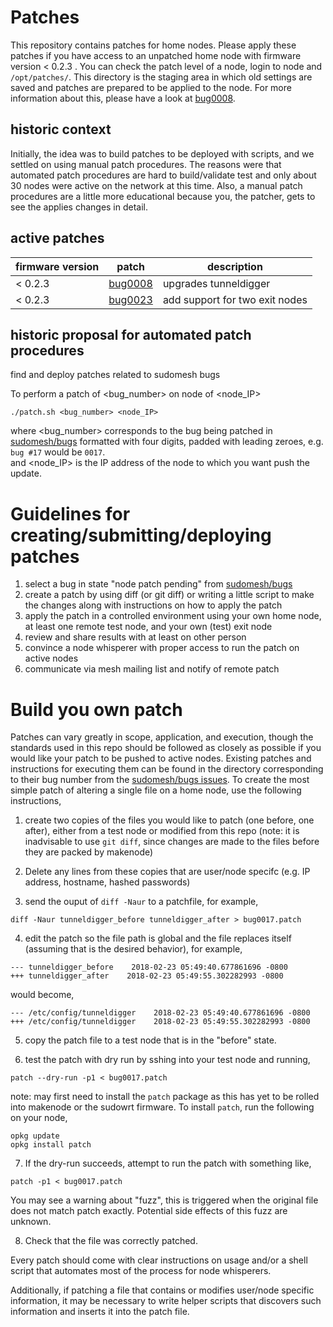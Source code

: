 # Patches

This repository contains patches for home nodes. Please apply these patches if you have access to an unpatched home node with firmware version < 0.2.3 . You can check the patch level of a node, login to node and ```/opt/patches/```. This directory is the staging area in which old settings are saved and patches are prepared to be applied to the node. For more information about this, please have a look at [bug0008](./bug0008).    

## historic context 
Initially, the idea was to build patches to be deployed with scripts, and we settled on using manual patch procedures. The reasons were that automated patch procedures are hard to build/validate test and only about 30 nodes were active on the network at this time. Also, a manual patch procedures are a little more educational because you, the patcher, gets to see the applies changes in detail.

## active patches
 firmware version | patch | description
 --- | --- | --- 
  < 0.2.3 | [bug0008](./bug0008) | upgrades tunneldigger   
  < 0.2.3 | [bug0023](./bug0023) | add support for two exit nodes



## historic proposal for automated patch procedures 

find and deploy patches related to sudomesh bugs

To perform a patch of <bug_number> on node of <node_IP>   

```
./patch.sh <bug_number> <node_IP>
```
where <bug_number> corresponds to the bug being patched in [sudomesh/bugs](https://github.com/sudomesh/bugs) formatted with four digits, padded with leading zeroes, e.g. `bug #17` would be `0017`.  
and <node_IP> is the IP address of the node to which you want push the update.    

# Guidelines for creating/submitting/deploying patches

1. select a bug in state "node patch pending" from [sudomesh/bugs](https://github.com/sudomesh/bugs/issues) 
2. create a patch by using diff (or git diff) or writing a little script to make the changes along with instructions on how to apply the patch
3. apply the patch in a controlled environment using your own home node, at least one remote test node, and your own (test) exit node
4. review and share results with at least on other person
5. convince a node whisperer with proper access to run the patch on active nodes
6. communicate via mesh mailing list and notify of remote patch

# Build you own patch

Patches can vary greatly in scope, application, and execution, though the standards used in this repo should be followed as closely as possible if you would like your patch to be pushed to active nodes. Existing patches and instructions for executing them can be found in the directory corresponding to their bug number from the [sudomesh/bugs issues](https://github.com/sudomesh/bugs/issues). To create the most simple patch of altering a single file on a home node, use the following instructions,

1. create two copies of the files you would like to patch (one before, one after), either from a test node or modified from this repo (note: it is inadvisable to use `git diff`, since changes are made to the files before they are packed by makenode)

2. Delete any lines from these copies that are user/node specifc (e.g. IP address, hostname, hashed passwords)

3. send the ouput of `diff -Naur` to a patchfile, for example,
```
diff -Naur tunneldigger_before tunneldigger_after > bug0017.patch 
```

4. edit the patch so the file path is global and the file replaces itself (assuming that is the desired behavior), for example,
```
--- tunneldigger_before    2018-02-23 05:49:40.677861696 -0800
+++ tunneldigger_after    2018-02-23 05:49:55.302282993 -0800
```
would become,
```
--- /etc/config/tunneldigger    2018-02-23 05:49:40.677861696 -0800
+++ /etc/config/tunneldigger    2018-02-23 05:49:55.302282993 -0800
```

5. copy the patch file to a test node that is in the "before" state.

6. test the patch with dry run by sshing into your test node and running,
```
patch --dry-run -p1 < bug0017.patch
```
note: may first need to install the `patch` package as this has yet to be rolled into makenode or the sudowrt firmware. To install `patch`, run the following on your node,
```
opkg update
opkg install patch
```

7. If the dry-run succeeds, attempt to run the patch with something like,
```
patch -p1 < bug0017.patch
``` 
You may see a warning about "fuzz", this is triggered when the original file does not match patch exactly. Potential side effects of this fuzz are unknown. 

8. Check that the file was correctly patched.

Every patch should come with clear instructions on usage and/or a shell script that automates most of the process for node whisperers.   

Additionally, if patching a file that contains or modifies user/node specific information, it may be necessary to write helper scripts that discovers such information and inserts it into the patch file.

